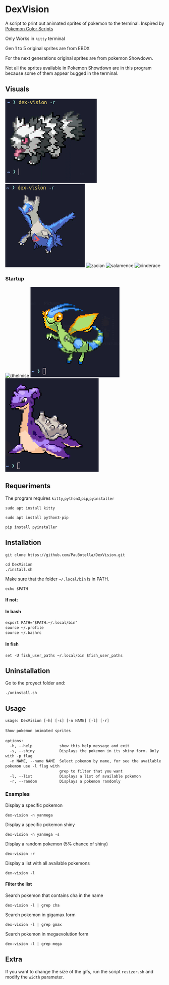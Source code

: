 # DexVision

A script to print out animated sprites of pokemon to the terminal. Inspired by
[Pokemon Color Scripts](https://gitlab.com/phoneybadger/pokemon-colorscripts)

Only Works in `kitty` terminal

Gen 1 to 5 original sprites are from EBDX

For the next generations original sprites are from pokemon Showdown.

Not all the sprites available in Pokemon Showdown are in this program because some of them appear bugged in the terminal.

## Visuals
![galarian zigzagoon](./Assets/r1.gif)
![latios](./Assets/r2.gif)
![zacian](./Assets/zacian.gif)
![salamence](./Assets/salamence.gif)
![cinderace](./Assets/cinderace.gif)

### Startup
![dhelmise](./Assets/dhelmise.gif)
![flygon](./Assets/flygon.gif)
![lapras](./Assets/lapras.gif)

## Requeriments
The program requires `kitty`,`python3`,`pip`,`pyinstaller`
```
sudo apt install kitty
```
```
sudo apt install python3-pip
```
```
pip install pyinstaller
```
## Installation

```
git clone https://github.com/PauBotella/DexVision.git
```
```
cd DexVision
./install.sh
```
Make sure that the folder `~/.local/bin` is in PATH.
```
echo $PATH
```
#### If not:
#### In bash
```
export PATH="$PATH:~/.local/bin"
source ~/.profile
source ~/.bashrc
```
#### In fish
```
set -U fish_user_paths ~/.local/bin $fish_user_paths
```
## Uninstallation
Go to the proyect folder and:
```
./uninstall.sh
```

## Usage
```
usage: DexVision [-h] [-s] [-n NAME] [-l] [-r]

Show pokemon animated sprites

options:
  -h, --help            show this help message and exit
  -s, --shiny           Displays the pokemon in its shiny form. Only with -p flag
  -n NAME, --name NAME  Select pokemon by name, for see the available pokemon use -l flag with
                        grep to filter that you want
  -l, --list            Displays a list of available pokemon
  -r, --random          Displays a pokemon randomly
```
### Examples
Display a specific pokemon
```
dex-vision -n yanmega
```
Display a specific pokemon shiny
```
dex-vision -n yanmega -s
```
Display a random pokemon (5% chance of shiny)
```
dex-vision -r
```
Display a list with all available pokemons
```
dex-vision -l
```
#### Filter the list
Search pokemon that contains cha in the name
```
dex-vision -l | grep cha
```
Search pokemon in gigamax form
```
dex-vision -l | grep gmax
```

Search pokemon in megaevolution form
```
dex-vision -l | grep mega
```

## Extra
If you want to change the size of the gifs, run the script `resizer.sh` and modify the `width` parameter.
